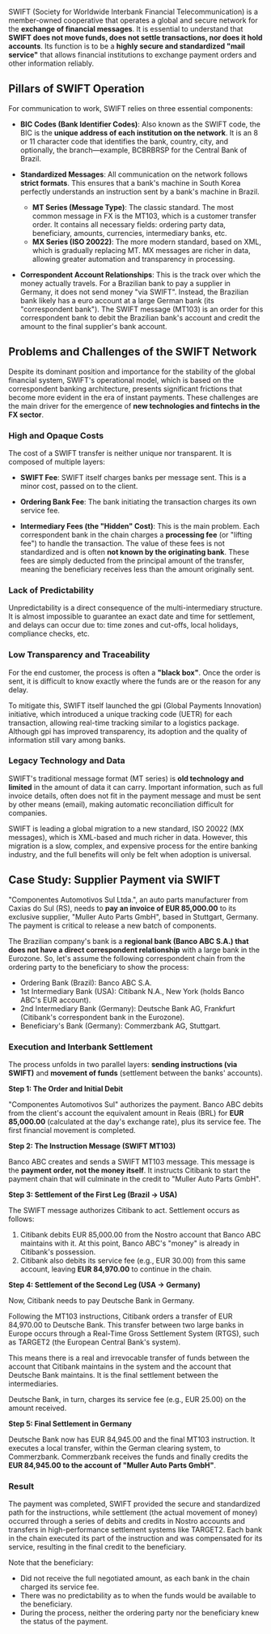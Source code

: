 SWIFT (Society for Worldwide Interbank Financial Telecommunication) is a member-owned cooperative that operates a global and secure network for the **exchange of financial messages**. It is essential to understand that **SWIFT does not move funds, does not settle transactions, nor does it hold accounts**. Its function is to be a **highly secure and standardized "mail service"** that allows financial institutions to exchange payment orders and other information reliably.

## Pillars of SWIFT Operation

For communication to work, SWIFT relies on three essential components:

* **BIC Codes (Bank Identifier Codes)**: Also known as the SWIFT code, the BIC is the **unique address of each institution on the network**. It is an 8 or 11 character code that identifies the bank, country, city, and optionally, the branch—example, BCBRBRSP for the Central Bank of Brazil.

* **Standardized Messages**: All communication on the network follows **strict formats**. This ensures that a bank's machine in South Korea perfectly understands an instruction sent by a bank's machine in Brazil.

    * **MT Series (Message Type)**: The classic standard. The most common message in FX is the MT103, which is a customer transfer order. It contains all necessary fields: ordering party data, beneficiary, amounts, currencies, intermediary banks, etc.
    * **MX Series (ISO 20022)**: The more modern standard, based on XML, which is gradually replacing MT. MX messages are richer in data, allowing greater automation and transparency in processing.

* **Correspondent Account Relationships**: This is the track over which the money actually travels. For a Brazilian bank to pay a supplier in Germany, it does not send money "via SWIFT". Instead, the Brazilian bank likely has a euro account at a large German bank (its "correspondent bank"). The SWIFT message (MT103) is an order for this correspondent bank to debit the Brazilian bank's account and credit the amount to the final supplier's bank account.

## Problems and Challenges of the SWIFT Network

Despite its dominant position and importance for the stability of the global financial system, SWIFT's operational model, which is based on the correspondent banking architecture, presents significant frictions that become more evident in the era of instant payments. These challenges are the main driver for the emergence of **new technologies and fintechs in the FX sector**.

### High and Opaque Costs

The cost of a SWIFT transfer is neither unique nor transparent. It is composed of multiple layers:

* **SWIFT Fee**: SWIFT itself charges banks per message sent. This is a minor cost, passed on to the client.

* **Ordering Bank Fee**: The bank initiating the transaction charges its own service fee.

* **Intermediary Fees (the "Hidden" Cost)**: This is the main problem. Each correspondent bank in the chain charges a **processing fee** (or "lifting fee") to handle the transaction. The value of these fees is not standardized and is often **not known by the originating bank**. These fees are simply deducted from the principal amount of the transfer, meaning the beneficiary receives less than the amount originally sent.

### Lack of Predictability

Unpredictability is a direct consequence of the multi-intermediary structure. It is almost impossible to guarantee an exact date and time for settlement, and delays can occur due to: time zones and cut-offs, local holidays, compliance checks, etc.

### Low Transparency and Traceability

For the end customer, the process is often a **"black box"**. Once the order is sent, it is difficult to know exactly where the funds are or the reason for any delay.

To mitigate this, SWIFT itself launched the gpi (Global Payments Innovation) initiative, which introduced a unique tracking code (UETR) for each transaction, allowing real-time tracking similar to a logistics package. Although gpi has improved transparency, its adoption and the quality of information still vary among banks.

### Legacy Technology and Data

SWIFT's traditional message format (MT series) is **old technology and limited** in the amount of data it can carry. Important information, such as full invoice details, often does not fit in the payment message and must be sent by other means (email), making automatic reconciliation difficult for companies.

SWIFT is leading a global migration to a new standard, ISO 20022 (MX messages), which is XML-based and much richer in data. However, this migration is a slow, complex, and expensive process for the entire banking industry, and the full benefits will only be felt when adoption is universal.

## Case Study: Supplier Payment via SWIFT

"Componentes Automotivos Sul Ltda.", an auto parts manufacturer from Caxias do Sul (RS), needs to **pay an invoice of EUR 85,000.00** to its exclusive supplier, "Muller Auto Parts GmbH", based in Stuttgart, Germany. The payment is critical to release a new batch of components.

The Brazilian company's bank is a **regional bank (Banco ABC S.A.) that does not have a direct correspondent relationship** with a large bank in the Eurozone. So, let's assume the following correspondent chain from the ordering party to the beneficiary to show the process:

* Ordering Bank (Brazil): Banco ABC S.A.
* 1st Intermediary Bank (USA): Citibank N.A., New York (holds Banco ABC's EUR account).
* 2nd Intermediary Bank (Germany): Deutsche Bank AG, Frankfurt (Citibank's correspondent bank in the Eurozone).
* Beneficiary's Bank (Germany): Commerzbank AG, Stuttgart.

### Execution and Interbank Settlement

The process unfolds in two parallel layers: **sending instructions (via SWIFT)** and **movement of funds** (settlement between the banks' accounts).

**Step 1: The Order and Initial Debit**

"Componentes Automotivos Sul" authorizes the payment. Banco ABC debits from the client's account the equivalent amount in Reais (BRL) for **EUR 85,000.00** (calculated at the day's exchange rate), plus its service fee. The first financial movement is completed.

**Step 2: The Instruction Message (SWIFT MT103)**

Banco ABC creates and sends a SWIFT MT103 message. This message is the **payment order, not the money itself**. It instructs Citibank to start the payment chain that will culminate in the credit to "Muller Auto Parts GmbH".

**Step 3: Settlement of the First Leg (Brazil -> USA)**

The SWIFT message authorizes Citibank to act. Settlement occurs as follows:

1. Citibank debits EUR 85,000.00 from the Nostro account that Banco ABC maintains with it. At this point, Banco ABC's "money" is already in Citibank's possession.
1. Citibank also debits its service fee (e.g., EUR 30.00) from this same account, leaving **EUR 84,970.00** to continue in the chain.

**Step 4: Settlement of the Second Leg (USA -> Germany)**

Now, Citibank needs to pay Deutsche Bank in Germany.

Following the MT103 instructions, Citibank orders a transfer of EUR 84,970.00 to Deutsche Bank. This transfer between two large banks in Europe occurs through a Real-Time Gross Settlement System (RTGS), such as TARGET2 (the European Central Bank's system).

This means there is a real and irrevocable transfer of funds between the account that Citibank maintains in the system and the account that Deutsche Bank maintains. It is the final settlement between the intermediaries.

Deutsche Bank, in turn, charges its service fee (e.g., EUR 25.00) on the amount received.

**Step 5: Final Settlement in Germany**

Deutsche Bank now has EUR 84,945.00 and the final MT103 instruction. It executes a local transfer, within the German clearing system, to Commerzbank. Commerzbank receives the funds and finally credits the **EUR 84,945.00 to the account of "Muller Auto Parts GmbH"**.

### Result

The payment was completed, SWIFT provided the secure and standardized path for the instructions, while settlement (the actual movement of money) occurred through a series of debits and credits in Nostro accounts and transfers in high-performance settlement systems like TARGET2. Each bank in the chain executed its part of the instruction and was compensated for its service, resulting in the final credit to the beneficiary.

Note that the beneficiary:

* Did not receive the full negotiated amount, as each bank in the chain charged its service fee.
* There was no predictability as to when the funds would be available to the beneficiary.
* During the process, neither the ordering party nor the beneficiary knew the status of the payment. 
